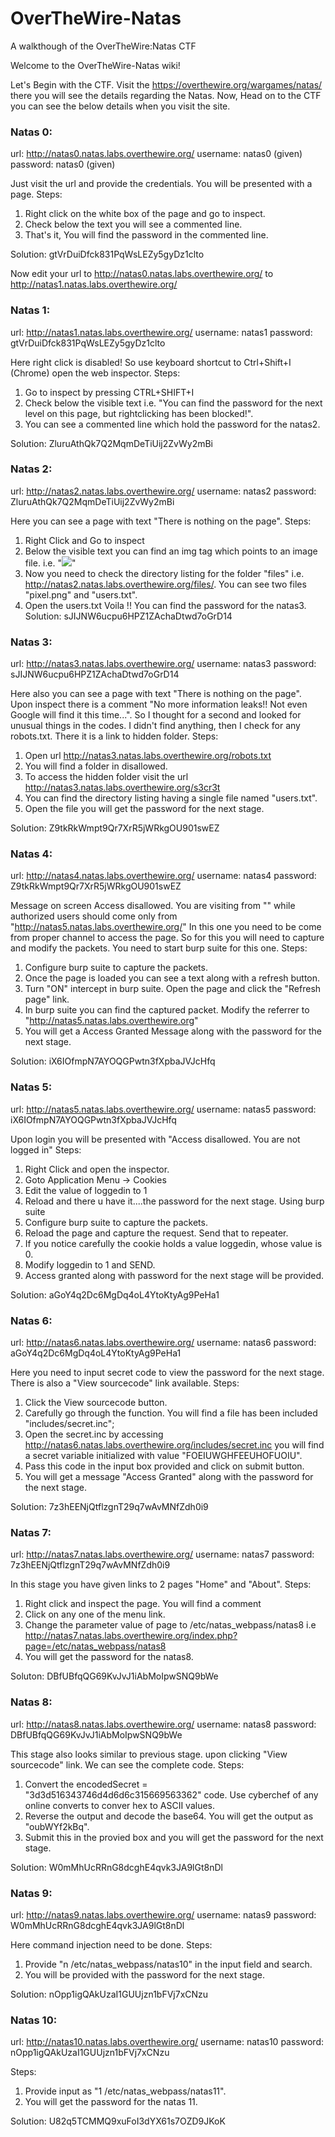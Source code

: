 # OverTheWire-Natas
A walkthough of the OverTheWire:Natas CTF

Welcome to the OverTheWire-Natas wiki!

Let's Begin with the CTF. Visit the https://overthewire.org/wargames/natas/ there you will see the details regarding the Natas. Now, Head on to the CTF you can see the below details when you visit the site. 
### Natas 0: 
url: http://natas0.natas.labs.overthewire.org/
username: natas0 (given)
password: natas0 (given)

Just visit the url and provide the credentials. You will be presented with a page. 
Steps: 
1. Right click on the white box of the page and go to inspect.
2. Check below the text you will see a commented line.
3. That's it, You will find the password in the commented line.

Solution: gtVrDuiDfck831PqWsLEZy5gyDz1clto

Now edit your url to http://natas0.natas.labs.overthewire.org/ to http://natas1.natas.labs.overthewire.org/
### Natas 1:
url: http://natas1.natas.labs.overthewire.org/
username: natas1
password: gtVrDuiDfck831PqWsLEZy5gyDz1clto

Here right click is disabled! So use keyboard shortcut to Ctrl+Shift+I (Chrome) open the web inspector. 
Steps:
1. Go to inspect by pressing CTRL+SHIFT+I
2. Check below the visible text i.e. "You can find the password for the next level on this page, but rightclicking has been blocked!". 
3. You can see a commented line which hold the password for the natas2.

Solution: ZluruAthQk7Q2MqmDeTiUij2ZvWy2mBi

### Natas 2:
url: http://natas2.natas.labs.overthewire.org/
username: natas2
password: ZluruAthQk7Q2MqmDeTiUij2ZvWy2mBi

Here you can see a page with text "There is nothing on the page".
Steps:
1. Right Click and Go to inspect
2. Below the visible text you can find an img tag which points to an image file. i.e. "<img src="files/pixel.png">"
3. Now you need to check the directory listing for the folder "files" i.e. http://natas2.natas.labs.overthewire.org/files/. You can see two files "pixel.png" and "users.txt". 
4. Open the users.txt 
Voila !! You can find the password for the natas3.
Solution: sJIJNW6ucpu6HPZ1ZAchaDtwd7oGrD14 

### Natas 3:
url: http://natas3.natas.labs.overthewire.org/
username: natas3
password: sJIJNW6ucpu6HPZ1ZAchaDtwd7oGrD14

Here also you can see a page with text "There is nothing on the page". Upon inspect there is a comment "No more information leaks!! Not even Google will find it this time...". 
So I thought for a second and looked for unusual things in the codes. I didn't find anything, then I check for any robots.txt. There it is a link to hidden folder.
Steps:
1. Open url http://natas3.natas.labs.overthewire.org/robots.txt
2. You will find a folder in disallowed. 
3. To access the hidden folder visit the url http://natas3.natas.labs.overthewire.org/s3cr3t
4. You can find the directory listing having a single file named "users.txt".
5. Open the file you will get the password for the next stage.

Solution: Z9tkRkWmpt9Qr7XrR5jWRkgOU901swEZ

### Natas 4:
url: http://natas4.natas.labs.overthewire.org/
username: natas4
password: Z9tkRkWmpt9Qr7XrR5jWRkgOU901swEZ

Message on screen
Access disallowed. You are visiting from "" while authorized users should come only from "http://natas5.natas.labs.overthewire.org/"
In this one you need to be come from proper channel to access the page. So for this you will need to capture and modify the packets.
You need to start burp suite for this one.
Steps:
1. Configure burp suite to capture the packets.
2. Once the page is loaded you can see a text along with a refresh button. 
3. Turn "ON" intercept in burp suite. Open the page and click the "Refresh page" link.
4. In burp suite you can find the captured packet. Modify the referrer to "http://natas5.natas.labs.overthewire.org"
5. You will get a Access Granted Message along with the password for the next stage.

Solution: iX6IOfmpN7AYOQGPwtn3fXpbaJVJcHfq

### Natas 5:
url: http://natas5.natas.labs.overthewire.org/
username: natas5
password: iX6IOfmpN7AYOQGPwtn3fXpbaJVJcHfq

Upon login you will be presented with "Access disallowed. You are not logged in"
Steps:
1. Right Click and open the inspector.
2. Goto Application Menu -> Cookies
3. Edit the value of loggedin to 1
4. Reload and there u have it....the password for the next stage.
Using burp suite
1. Configure burp suite to capture the packets.
2. Reload the page and capture the request. Send that to repeater.
3. If you notice carefully the cookie holds a value loggedin, whose value is 0.
4. Modify loggedin to 1 and SEND.
5. Access granted along with password for the next stage will be provided.

Solution: aGoY4q2Dc6MgDq4oL4YtoKtyAg9PeHa1

### Natas 6:
url: http://natas6.natas.labs.overthewire.org/
username: natas6
password: aGoY4q2Dc6MgDq4oL4YtoKtyAg9PeHa1

Here you need to input secret code to view the password for the next stage. There is also a "View sourcecode" link available. 
Steps:
1. Click the View sourcecode button.
2. Carefully go through the function. You will find a file has been included "includes/secret.inc";
3. Open the secret.inc by accessing http://natas6.natas.labs.overthewire.org/includes/secret.inc you will find a secret variable initialized with value "FOEIUWGHFEEUHOFUOIU". 
4. Pass this code in the input box provided and click on submit button.
5. You will get a message "Access Granted" along with the password for the next stage.

Solution: 7z3hEENjQtflzgnT29q7wAvMNfZdh0i9

### Natas 7:
url: http://natas7.natas.labs.overthewire.org/
username: natas7
password: 7z3hEENjQtflzgnT29q7wAvMNfZdh0i9

In this stage you have given links to 2 pages "Home" and "About".
Steps:
1. Right click and inspect the page. You will find a comment <!-- hint: password for webuser natas8 is in /etc/natas_webpass/natas8 -->
2. Click on any one of the menu link. 
3. Change the parameter value of page to /etc/natas_webpass/natas8 i.e http://natas7.natas.labs.overthewire.org/index.php?page=/etc/natas_webpass/natas8
4. You will get the password for the natas8.

Soluton: DBfUBfqQG69KvJvJ1iAbMoIpwSNQ9bWe

### Natas 8:
url: http://natas8.natas.labs.overthewire.org/
username: natas8
password: DBfUBfqQG69KvJvJ1iAbMoIpwSNQ9bWe

This stage also looks similar to previous stage. upon clicking "View sourcecode" link. We can see the complete code.
Steps:
1. Convert the encodedSecret = "3d3d516343746d4d6d6c315669563362" code. Use cyberchef of any online converts to conver hex to ASCII values.
2. Reverse the output and decode the base64. You will get the output as "oubWYf2kBq".
3. Submit this in the provied box and you will get the password for the next stage.

Solution: W0mMhUcRRnG8dcghE4qvk3JA9lGt8nDl

### Natas 9:
url: http://natas9.natas.labs.overthewire.org/
username: natas9
password: W0mMhUcRRnG8dcghE4qvk3JA9lGt8nDl

Here command injection need to be done.
Steps:
1. Provide "n /etc/natas_webpass/natas10" in the input field and search.
2. You will be provided with the password for the next stage.

Solution: nOpp1igQAkUzaI1GUUjzn1bFVj7xCNzu

### Natas 10:
url: http://natas10.natas.labs.overthewire.org/
username: natas10
password: nOpp1igQAkUzaI1GUUjzn1bFVj7xCNzu

Steps: 
1. Provide input as "1 /etc/natas_webpass/natas11".
2. You will get the password for the natas 11.

Solution: U82q5TCMMQ9xuFoI3dYX61s7OZD9JKoK
